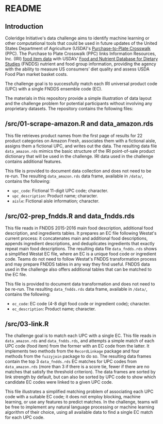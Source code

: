 # README

## Introduction
Coleridge Initiative's data challenge aims to identify machine learning or other computational tools that could be used in future updates of the United States Department of Agriculture (USDA)'s [Purchase-to-Plate Crosswalk](https://www.ers.usda.gov/publications/pub-details/?pubid=92570) (PPC). The Purchase to Plate Crosswalk (PPC) links Information Resources, Inc. (IRI) [food item data](https://www.ers.usda.gov/webdocs/publications/47633/57105_tb-1942.pdf?v=0) with USDA’s’ [Food and Nutrient Database for Dietary Studies](https://www.ars.usda.gov/northeast-area/beltsville-md-bhnrc/beltsville-human-nutrition-research-center/food-surveys-research-group/docs/fndds/) (FNDDS) nutrient and food group information, providing the agency with the ability to measure US consumers’ diet quality and assess USDA Food Plan market basket costs.

The challenge goal is to successfully match each IRI universal product code (UPC) with a single FNDDS ensemble code (EC).

The materials in this repository provide a simple illustration of data layout and the challenge problem for potential participants without involving any proprietary datasets. The repository contains the following files:

## /src/01-scrape-amazon.R and data_amazon.rds
This file retrieves product names from the first page of results for 22 product categories on Amazon Fresh, associates them with a fictional aisle, 
assigns them a fictional UPC, and writes out the data. The resulting data file `data_amazon.rds` mimics the basic structure of the IRI point-of-sale product dictionary that will be used in the challenge. IRI data used in the challenge contains additional features. 

This file is provided to document data collection and does not need to be re-run. The resulting `data_amazon.rds` data frame, available in `/data/`, contains the following:
- `upc_code`: Fictional 11-digit UPC code; character.
- `upc_description`: Product name; character.
- `aisle`: Fictional aisle information; character.

## /src/02-prep_fndds.R and data_fndds.rds
This file reads in FNDDS 2015-2016 main food description, additional food description, and ingredients tables. It prepares an EC file following Westat's current process: it concatenates main and additional food descriptions, appends ingredient descriptions, and deduplicates ingredients that exactly repeat main food descriptions. The resulting data file `data_fndds.rds` shows a simplified Westat EC file, where an EC is a unique food code or ingredient code. Teams do not need to follow Westat's FNDDS transformation process and may prepare FNDDS tables in any way they find useful. FNDDS data used in the challenge also offers additional tables that can be matched to the EC file.

This file is provided to document data transformation and does not need to be re-run. The resulting `data_fndds.rds` data frame, available in `/data/`, contains the following:
- `ec_code`: EC code (4-8 digit food code or ingredient code); character.
- `ec_description`: Product name; character.

## /src/03-link.R
The challenge goal is to match each UPC with a single EC. This file reads in `data_amazon.rds` and `data_fndds.rds`, and attempts a simple match of each UPC code (food item) from the former with an EC code from the latter. It implements two methods from the `RecordLinkage` package and four methods from the `fuzzyjoin` package to do so. The resulting data frames contain the top 3 `data_fndds.rds` EC matches for UPC codes from `data_amazon.rds` (more than 3 if there is a score tie, fewer if there are no matches that satisfy the threshold criterion). The data frames are sorted by link strength by default, but can also be sorted by UPC code to show which candidate EC codes were linked to a given UPC code. 

This file illustrates a simplified matching problem of associating each UPC code with a suitable EC code; it does not employ blocking, machine learning, or use any features to predict matches. In the challenge, teams will be free to implement any natural language processing or machine learning algorithm of their choice, using all available data to find a single EC match for each UPC code.